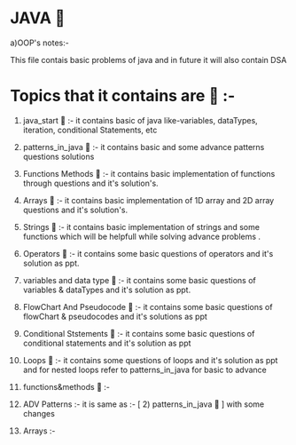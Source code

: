 # JAVA 🚱 

a)OOP's notes:-

This file contais basic problems of java and  in future it will also contain DSA 

# Topics that it contains are  📧 :-

1) java_start 🦖 :-  it  contains basic of java like-variables, dataTypes, iteration, conditional Statements, etc

2) patterns_in_java 🦖  :- it contains basic and some advance patterns questions solutions 

3) Functions Methods 🦖  :-  it contains basic implementation of functions through questions and it's solution's.

4) Arrays 🦖  :-  it contains basic implementation of 1D array and 2D array questions and it's solution's.

5) Strings 🦖  :-  it contains basic implementation of strings and some functions which will be helpfull while solving advance problems .

6) Operators 🦖 :-  it contains some basic questions of operators and it's solution as ppt.

7) variables and data type 🦖 :- it contains some basic questions of variables & dataTypes and it's solution as ppt.


8) FlowChart And Pseudocode 🦖 :- it contains some basic questions of flowChart & pseudocodes and it's solutions as ppt

9) Conditional Ststements 🦖 :- it contains some basic questions of conditional statements and it's solution as ppt

10) Loops 🦖  :- it contains some questions of loops and  it's solution as ppt   and for nested loops refer to patterns_in_java for basic to advance


11) functions&methods 🦖 :-

12) ADV Patterns  :- it is same as :-  [ 2) patterns_in_java 🦖 ] with  some changes

13) Arrays :-
 
